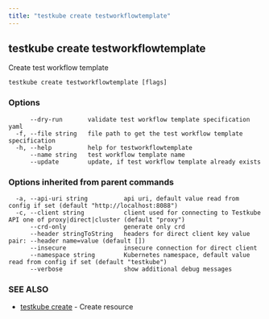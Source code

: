 ```yaml
---
title: "testkube create testworkflowtemplate"
---
```

## testkube create testworkflowtemplate

Create test workflow template

```
testkube create testworkflowtemplate [flags]
```

### Options

```
      --dry-run       validate test workflow template specification yaml
  -f, --file string   file path to get the test workflow template specification
  -h, --help          help for testworkflowtemplate
      --name string   test workflow template name
      --update        update, if test workflow template already exists
```

### Options inherited from parent commands

```
  -a, --api-uri string          api uri, default value read from config if set (default "http://localhost:8088")
  -c, --client string           client used for connecting to Testkube API one of proxy|direct|cluster (default "proxy")
      --crd-only                generate only crd
      --header stringToString   headers for direct client key value pair: --header name=value (default [])
      --insecure                insecure connection for direct client
      --namespace string        Kubernetes namespace, default value read from config if set (default "testkube")
      --verbose                 show additional debug messages
```

### SEE ALSO

* [testkube create](testkube-create.md)	 - Create resource

